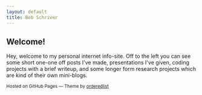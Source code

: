 ```yaml
---
layout: default
title: Bob Schriver
---
```


## Welcome! ##

Hey, welcome to my personal internet info-site. Off to the left you can see some short one-one off posts I've made, 
presentations I've given, coding projects with a brief writeup, and some longer form research projects which are kind of 
their own mini-blogs.

<footer>
	<p><small>Hosted on GitHub Pages &mdash; Theme by <a href="https://github.com/orderedlist">orderedlist</a></small></p>
</footer>
<script src="javascripts/scale.fix.js"></script>
    
